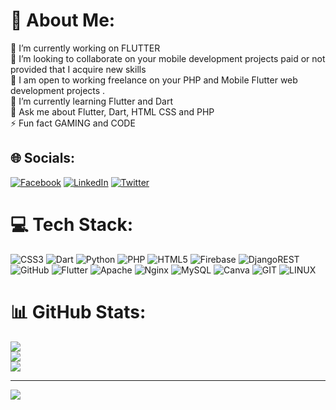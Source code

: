 # 💫 About Me:
🔭 I’m currently working on FLUTTER<br>👯 I’m looking to collaborate on your mobile development projects paid or not provided that I acquire new skills<br>🤝 I am open to working freelance on your PHP and Mobile Flutter web development projects  .<br>🌱 I’m currently learning Flutter and Dart<br>💬 Ask me about Flutter, Dart, HTML CSS and PHP<br>⚡ Fun fact GAMING and CODE


## 🌐 Socials:
[![Facebook](https://img.shields.io/badge/Facebook-%231877F2.svg?logo=Facebook&logoColor=white)](https://facebook.com/gzingbe) [![LinkedIn](https://img.shields.io/badge/LinkedIn-%230077B5.svg?logo=linkedin&logoColor=white)](https://linkedin.com/in/gomaz) [![Twitter](https://img.shields.io/badge/Twitter-%231DA1F2.svg?logo=Twitter&logoColor=white)](https://twitter.com/PHNXKID) 

# 💻 Tech Stack:
![CSS3](https://img.shields.io/badge/css3-%231572B6.svg?style=for-the-badge&logo=css3&logoColor=white) ![Dart](https://img.shields.io/badge/dart-%230175C2.svg?style=for-the-badge&logo=dart&logoColor=white) ![Python](https://img.shields.io/badge/python-3670A0?style=for-the-badge&logo=python&logoColor=ffdd54) ![PHP](https://img.shields.io/badge/php-%23777BB4.svg?style=for-the-badge&logo=php&logoColor=white) ![HTML5](https://img.shields.io/badge/html5-%23E34F26.svg?style=for-the-badge&logo=html5&logoColor=white) ![Firebase](https://img.shields.io/badge/firebase-%23039BE5.svg?style=for-the-badge&logo=firebase) ![DjangoREST](https://img.shields.io/badge/DJANGO-REST-ff1709?style=for-the-badge&logo=django&logoColor=white&color=ff1709&labelColor=gray) ![GitHub](https://img.shields.io/badge/GitHub-%23121011.svg?style=for-the-badge&logo=github&logoColor=white) ![Flutter](https://img.shields.io/badge/Flutter-%2302569B.svg?style=for-the-badge&logo=Flutter&logoColor=white) ![Apache](https://img.shields.io/badge/apache-%23D42029.svg?style=for-the-badge&logo=apache&logoColor=white) ![Nginx](https://img.shields.io/badge/nginx-%23009639.svg?style=for-the-badge&logo=nginx&logoColor=white) ![MySQL](https://img.shields.io/badge/mysql-%2300f.svg?style=for-the-badge&logo=mysql&logoColor=white) ![Canva](https://img.shields.io/badge/Canva-%2300C4CC.svg?style=for-the-badge&logo=Canva&logoColor=white) ![GIT](https://img.shields.io/badge/Git-fc6d26?style=for-the-badge&logo=git&logoColor=white) ![LINUX](https://img.shields.io/badge/Linux-FCC624?style=for-the-badge&logo=linux&logoColor=black)
# 📊 GitHub Stats:
![](https://github-readme-stats.vercel.app/api?username=phnxkid&theme=radical&hide_border=true&include_all_commits=true&count_private=true)<br/>
![](https://github-readme-streak-stats.herokuapp.com/?user=phnxkid&theme=radical&hide_border=true)<br/>
![](https://github-readme-stats.vercel.app/api/top-langs/?username=phnxkid&theme=radical&hide_border=true&include_all_commits=true&count_private=true&layout=compact)

---
[![](https://visitcount.itsvg.in/api?id=phnxkid&icon=0&color=0)](https://visitcount.itsvg.in)

<!-- Proudly created with GPRM ( https://gprm.itsvg.in ) -->
